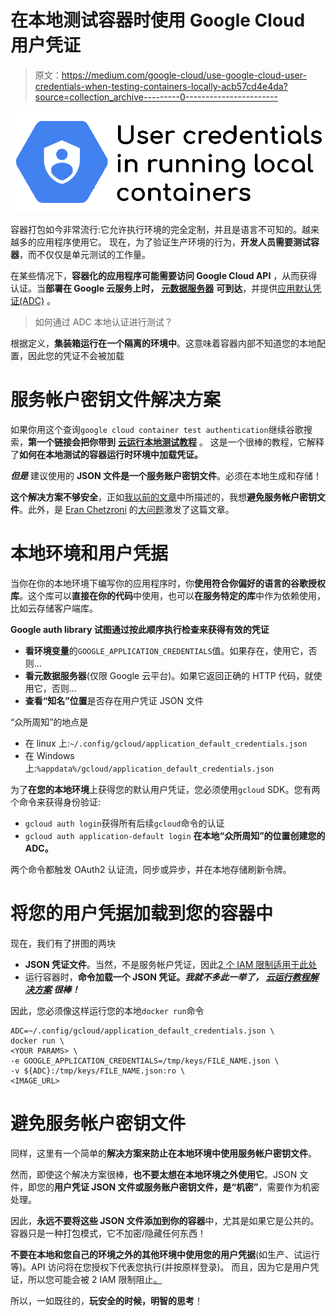 # 在本地测试容器时使用 Google Cloud 用户凭证

> 原文：<https://medium.com/google-cloud/use-google-cloud-user-credentials-when-testing-containers-locally-acb57cd4e4da?source=collection_archive---------0----------------------->

![](img/506799c1bd6a46ccf1431f55c5a5ece5.png)

容器打包如今非常流行:它允许执行环境的完全定制，并且是语言不可知的。越来越多的应用程序使用它。
现在，为了验证生产环境的行为，**开发人员需要测试容器**，而不仅仅是单元测试的工作量。

在某些情况下，**容器化的应用程序可能需要访问 Google Cloud API** ，从而获得认证。当**部署在 Google 云服务上时，** [**元数据服务器**](https://cloud.google.com/compute/docs/storing-retrieving-metadata) **可到达**，并提供[应用默认凭证(ADC)](https://cloud.google.com/docs/authentication/production) 。

> 如何通过 ADC 本地认证进行测试？

根据定义，**集装箱运行在一个隔离的环境中**。这意味着容器内部不知道您的本地配置，因此您的凭证不会被加载

# 服务帐户密钥文件解决方案

如果你用这个查询`google cloud container test authentication`继续谷歌搜索，**第一个链接会把你带到** [**云运行本地测试教程**](https://cloud.google.com/run/docs/testing/local) 。
这是一个很棒的教程，它解释了**如何在本地测试的容器运行时环境中加载凭证。**

***但是*** 建议使用的 **JSON 文件是一个服务账户密钥文件**。必须在本地生成和存储！

**这个解决方案不够安全**，正如[我以前的文章](/google-cloud/the-2-limits-of-iam-service-on-google-cloud-7db213277d9c)中所描述的，我想**避免服务帐户密钥文件**。此外，是 [Eran Chetzroni](https://medium.com/u/816233db7d13?source=post_page-----acb57cd4e4da--------------------------------) 的[大问题](/@chetz/thanks-guillaume-for-a-great-article-i-was-wondering-if-there-is-an-easy-way-to-develop-locally-85f2b2a93153)激发了这篇文章。

# 本地环境和用户凭据

当你在你的本地环境下编写你的应用程序时，你**使用符合你偏好的语言的谷歌授权库**。这个库可以**直接在你的代码**中使用，也可以**在服务特定的库**中作为依赖使用，比如云存储客户端库。

**Google auth library 试图通过按此顺序执行检查来获得有效的凭证**

*   **看环境变量**的`GOOGLE_APPLICATION_CREDENTIALS`值。如果存在，使用它，否则…
*   **看元数据服务器**(仅限 Google 云平台)。如果它返回正确的 HTTP 代码，就使用它，否则…
*   **查看“知名”位置**是否存在用户凭证 JSON 文件

“众所周知”的地点是

*   在 linux 上:`~/.config/gcloud/application_default_credentials.json`
*   在 Windows 上:`%appdata%/gcloud/application_default_credentials.json`

为了**在您的本地环境**上获得您的默认用户凭证，您必须使用`gcloud` SDK。您有两个命令来获得身份验证:

*   `gcloud auth login`获得所有后续`gcloud`命令的认证
*   `gcloud auth application-default login` **在本地“众所周知”的位置创建您的 ADC。**

两个命令都触发 OAuth2 认证流，同步或异步，并在本地存储刷新令牌。

# 将您的用户凭据加载到您的容器中

现在，我们有了拼图的两块

*   **JSON 凭证文件**。当然，不是服务帐户凭证，因此[2 个 IAM 限制适用于此处](/google-cloud/the-2-limits-of-iam-service-on-google-cloud-7db213277d9c)
*   运行容器时，**命令加载一个 JSON 凭证。*我就不多此一举了，* [*云运行教程解决方案*](https://cloud.google.com/run/docs/testing/local) *很棒！***

因此，您必须像这样运行您的本地`docker run`命令

```
ADC=~/.config/gcloud/application_default_credentials.json \
docker run \
<YOUR PARAMS> \
-e GOOGLE_APPLICATION_CREDENTIALS=/tmp/keys/FILE_NAME.json \
-v ${ADC}:/tmp/keys/FILE_NAME.json:ro \
<IMAGE_URL>
```

# 避免服务帐户密钥文件

同样，这里有一个简单的**解决方案来防止在本地环境中使用服务帐户密钥文件**。

然而，即使这个解决方案很棒，**也不要太想在本地环境之外使用它**。JSON 文件，即您的**用户凭证 JSON 文件或服务账户密钥文件，是“机密”**，需要作为机密处理。

因此，**永远不要将这些 JSON 文件添加到你的容器**中，尤其是如果它是公共的。容器只是一种打包模式，它不加密/隐藏任何东西！

**不要在本地和您自己的环境之外的其他环境中使用您的用户凭据**(如生产、试运行等)。API 访问将在您授权下代表您执行(并按原样登录)。
而且，因为它是用户凭证，所以您可能会被 2 IAM 限制阻止[。](/google-cloud/the-2-limits-of-iam-service-on-google-cloud-7db213277d9c)

所以，一如既往的，**玩安全的时候，明智的思考**！